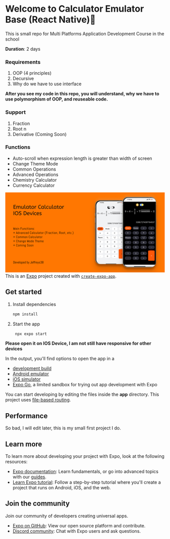 # Welcome to Calculator Emulator Base (React Native)👋
This is small repo for Multi Platforms Application Development Course in the school

**Duration**: 2 days

### Requirements
1. OOP (4 principles)
2. Decursive
3. Why do we have to use interface

**After you see my code in this repo, you will understand, why we have to use polymorphism of OOP, and reuseable code.** 

### Support
1. Fraction
2. Root n
3. Derivative (Coming Soon)

### Functions
- Auto-scroll when expression length is greater than width of screen
- Change Theme Mode
- Common Operations
- Advanced Operations
- Chemistry Calculator
- Currency Calculator

![](./template.png "Calculator Template")
This is an [Expo](https://expo.dev) project created with [`create-expo-app`](https://www.npmjs.com/package/create-expo-app).

## Get started

1. Install dependencies

   ```bash
   npm install
   ```

2. Start the app

   ```bash
    npx expo start
   ```

**Please open it on IOS Device, I am not still have responsive for other devices** 

In the output, you'll find options to open the app in a

- [development build](https://docs.expo.dev/develop/development-builds/introduction/)
- [Android emulator](https://docs.expo.dev/workflow/android-studio-emulator/)
- [iOS simulator](https://docs.expo.dev/workflow/ios-simulator/)
- [Expo Go](https://expo.dev/go), a limited sandbox for trying out app development with Expo

You can start developing by editing the files inside the **app** directory. This project uses [file-based routing](https://docs.expo.dev/router/introduction).

## Performance

So bad, I will edit later, this is my small first project I do.

## Learn more

To learn more about developing your project with Expo, look at the following resources:

- [Expo documentation](https://docs.expo.dev/): Learn fundamentals, or go into advanced topics with our [guides](https://docs.expo.dev/guides).
- [Learn Expo tutorial](https://docs.expo.dev/tutorial/introduction/): Follow a step-by-step tutorial where you'll create a project that runs on Android, iOS, and the web.

## Join the community

Join our community of developers creating universal apps.

- [Expo on GitHub](https://github.com/expo/expo): View our open source platform and contribute.
- [Discord community](https://chat.expo.dev): Chat with Expo users and ask questions.
